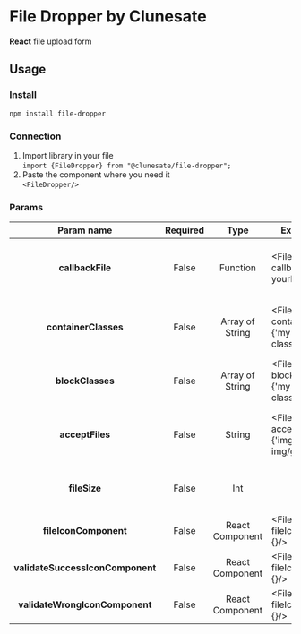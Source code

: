 # File Dropper by Clunesate
<b>React</b> file upload form

## Usage

### Install
`npm install file-dropper`
### Connection
1. Import library in your file <br>
`import {FileDropper} from "@clunesate/file-dropper";`
2. Paste the component where you need it <br>
`<FileDropper/>`

### Params

|             Param name              | Required |      Type       | Example Usage                                             | Description                                               | 
|:-----------------------------------:|:--------:|:---------------:|-----------------------------------------------------------|-----------------------------------------------------------|
|         <b>callbackFile</b>         |  False   |    Function     | <FileDropper callbackFile={(f) => yourFunction(f)}/>      | Callback function that returns the selected file          |
|       <b>containerClasses</b>       |  False   | Array of String | <FileDropper containerClasses={'my-awesome-class'}/>      | Allows you to set your own classes for the main container | 
|         <b>blockClasses</b>         |  False   | Array of String | <FileDropper blockClasses={'my-awesome-class'}/>          | Allows you to set your own classes for the form           |
|         <b>acceptFiles</b>          |  False   |     String      | <FileDropper acceptFiles={'img/png, img/gif'}/>           | Setting allowed file types separated by commas            |
|           <b>fileSize</b>           |  False   |       Int       | <FileDropper fileSize={104857600}/>                       | Maximum file size, default is 104857600                   |
|      <b>fileIconComponent</b>       |  False   | React Component | <FileDropper fileIconComponent={<MyAwesomeComponent/>}/>  | Main file icon                                            |
| <b>validateSuccessIconComponent</b> |  False   | React Component | <FileDropper fileIconComponent={<MyAwesomeComponent/>}/>  | Success validate icon                                     |
|  <b>validateWrongIconComponent</b>  |  False   | React Component | <FileDropper fileIconComponent={<MyAwesomeComponent/>}/>  | Wrong validate icon                                       |
